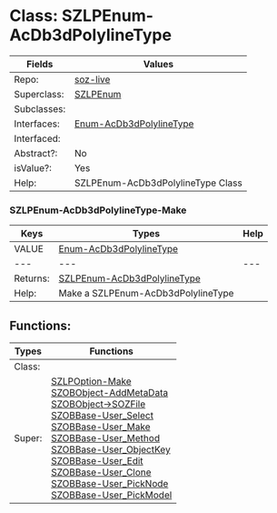 
# Class:	SZLPEnum-AcDb3dPolylineType

| Fields | Values |
| --------- | --------- |
| Repo: | [soz-live](/repos/soz-live.html) |
| Superclass: | [SZLPEnum](SZLPEnum.html) |
| Subclasses: |  |
| Interfaces: | [Enum-AcDb3dPolylineType](Enum-AcDb3dPolylineType.html) |
| Interfaced: |  |
| Abstract?: | No |
| isValue?: | Yes |
| Help: | SZLPEnum-AcDb3dPolylineType Class |

### SZLPEnum-AcDb3dPolylineType-Make

| Keys | Types | Help |
| --------- | --------- | --------- |
| VALUE | [Enum-AcDb3dPolylineType](Enum-AcDb3dPolylineType.html) |  |
| --- | --- | --- |
| Returns: | [SZLPEnum-AcDb3dPolylineType](SZLPEnum-AcDb3dPolylineType.html) |
| Help: | Make a SZLPEnum-AcDb3dPolylineType |


## Functions:

| Types | Functions |
| --------- | --------- |
| Class: |  |
| Super: | [SZLPOption-Make](SZLPOption.html) <br> [SZOBObject-AddMetaData](SZOBObject.html) <br> [SZOBObject->SOZFile](SZOBObject.html) <br> [SZOBBase-User_Select](SZOBBase.html) <br> [SZOBBase-User_Make](SZOBBase.html) <br> [SZOBBase-User_Method](SZOBBase.html) <br> [SZOBBase-User_ObjectKey](SZOBBase.html) <br> [SZOBBase-User_Edit](SZOBBase.html) <br> [SZOBBase-User_Clone](SZOBBase.html) <br> [SZOBBase-User_PickNode](SZOBBase.html) <br> [SZOBBase-User_PickModel](SZOBBase.html) |


